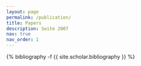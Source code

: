 ```yaml
---
layout: page
permalink: /publication/
title: Papers
description: Seite 2007
nav: true
nav_order: 1
---
```

<!-- _pages/publication.md -->
<div class="publications">

{% bibliography -f {{ site.scholar.bibliography }} %}

</div>
